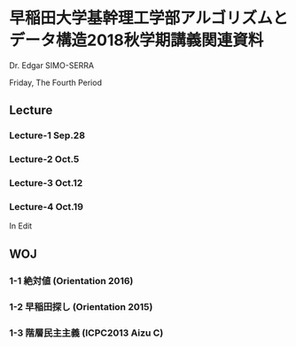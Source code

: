 # 早稲田大学基幹理工学部アルゴリズムとデータ構造2018秋学期講義関連資料

Dr. Edgar SIMO-SERRA

Friday, The Fourth Period

## Lecture

### Lecture-1 Sep.28

### Lecture-2 Oct.5

### Lecture-3 Oct.12

### Lecture-4 Oct.19

In Edit

## WOJ

### 1-1 絶対値 (Orientation 2016)

### 1-2 早稲田探し (Orientation 2015)

### 1-3 階層民主主義 (ICPC2013 Aizu C)